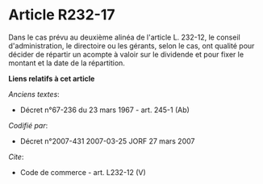# Article R232-17

Dans le cas prévu au deuxième alinéa de l'article L. 232-12, le conseil d'administration, le directoire ou les gérants, selon
le cas, ont qualité pour décider de répartir un acompte à valoir sur le dividende et pour fixer le montant et la date de la
répartition.

**Liens relatifs à cet article**

_Anciens textes_:

  - Décret n°67-236 du 23 mars 1967 - art. 245-1 (Ab)

_Codifié par_:

  - Décret n°2007-431 2007-03-25 JORF 27 mars 2007

_Cite_:

  - Code de commerce - art. L232-12 (V)
